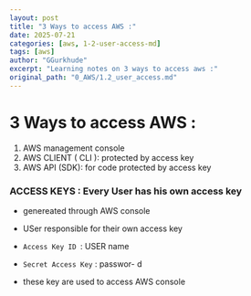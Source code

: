 ```yaml
---
layout: post
title: "3 Ways to access AWS :"
date: 2025-07-21
categories: [aws, 1-2-user-access-md]
tags: [aws]
author: "GGurkhude"
excerpt: "Learning notes on 3 ways to access aws :"
original_path: "0_AWS/1.2_user_access.md"
---
```



# 3 Ways to access AWS :

1) AWS management console 
2) AWS CLIENT ( CLI ): protected by access key
3) AWS API (SDK): for code protected  by access key

### ACCESS KEYS : Every User has his own access key
-  genereated through AWS console
-  USer responsible for their own access key

- `Access Key ID `: USER name
- `Secret Access Key` : passwor- d

- these key are used to access AWS console 

